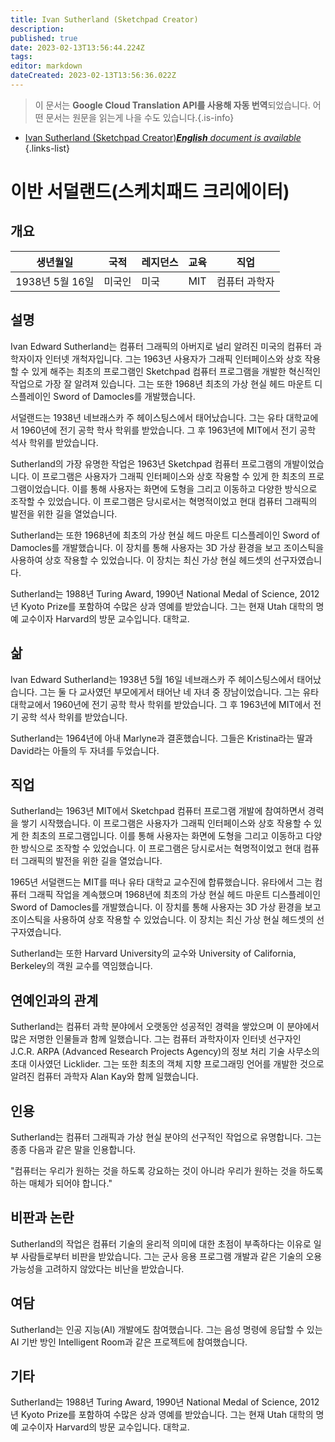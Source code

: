 ```yaml
---
title: Ivan Sutherland (Sketchpad Creator)
description: 
published: true
date: 2023-02-13T13:56:44.224Z
tags: 
editor: markdown
dateCreated: 2023-02-13T13:56:36.022Z
---
```


> 이 문서는 **Google Cloud Translation API를 사용해 자동 번역**되었습니다.
어떤 문서는 원문을 읽는게 나을 수도 있습니다.{.is-info}



- [Ivan Sutherland (Sketchpad Creator)***English** document is available*](/en/Knowledge-base/Dictionary/Person/ivan-sutherland-sketchpad-creator)
{.links-list}


# 이반 서덜랜드(스케치패드 크리에이터)

## 개요
| 생년월일 | 국적 | 레지던스 | 교육 | 직업 |
| ------------- | ----------- | --------- | --------- | ---------- |
| 1938년 5월 16일 | 미국인 | 미국 | MIT | 컴퓨터 과학자 |

## 설명
Ivan Edward Sutherland는 컴퓨터 그래픽의 아버지로 널리 알려진 미국의 컴퓨터 과학자이자 인터넷 개척자입니다. 그는 1963년 사용자가 그래픽 인터페이스와 상호 작용할 수 있게 해주는 최초의 프로그램인 Sketchpad 컴퓨터 프로그램을 개발한 혁신적인 작업으로 가장 잘 알려져 있습니다. 그는 또한 1968년 최초의 가상 현실 헤드 마운트 디스플레이인 Sword of Damocles를 개발했습니다.

서덜랜드는 1938년 네브래스카 주 헤이스팅스에서 태어났습니다. 그는 유타 대학교에서 1960년에 전기 공학 학사 학위를 받았습니다. 그 후 1963년에 MIT에서 전기 공학 석사 학위를 받았습니다.

Sutherland의 가장 유명한 작업은 1963년 Sketchpad 컴퓨터 프로그램의 개발이었습니다. 이 프로그램은 사용자가 그래픽 인터페이스와 상호 작용할 수 있게 한 최초의 프로그램이었습니다. 이를 통해 사용자는 화면에 도형을 그리고 이동하고 다양한 방식으로 조작할 수 있었습니다. 이 프로그램은 당시로서는 혁명적이었고 현대 컴퓨터 그래픽의 발전을 위한 길을 열었습니다.

Sutherland는 또한 1968년에 최초의 가상 현실 헤드 마운트 디스플레이인 Sword of Damocles를 개발했습니다. 이 장치를 통해 사용자는 3D 가상 환경을 보고 조이스틱을 사용하여 상호 작용할 수 있었습니다. 이 장치는 최신 가상 현실 헤드셋의 선구자였습니다.

Sutherland는 1988년 Turing Award, 1990년 National Medal of Science, 2012년 Kyoto Prize를 포함하여 수많은 상과 영예를 받았습니다. 그는 현재 Utah 대학의 명예 교수이자 Harvard의 방문 교수입니다. 대학교.

## 삶
Ivan Edward Sutherland는 1938년 5월 16일 네브래스카 주 헤이스팅스에서 태어났습니다. 그는 둘 다 교사였던 부모에게서 태어난 네 자녀 중 장남이었습니다. 그는 유타 대학교에서 1960년에 전기 공학 학사 학위를 받았습니다. 그 후 1963년에 MIT에서 전기 공학 석사 학위를 받았습니다.

Sutherland는 1964년에 아내 Marlyne과 결혼했습니다. 그들은 Kristina라는 딸과 David라는 아들의 두 자녀를 두었습니다.

## 직업
Sutherland는 1963년 MIT에서 Sketchpad 컴퓨터 프로그램 개발에 참여하면서 경력을 쌓기 시작했습니다. 이 프로그램은 사용자가 그래픽 인터페이스와 상호 작용할 수 있게 한 최초의 프로그램입니다. 이를 통해 사용자는 화면에 도형을 그리고 이동하고 다양한 방식으로 조작할 수 있었습니다. 이 프로그램은 당시로서는 혁명적이었고 현대 컴퓨터 그래픽의 발전을 위한 길을 열었습니다.

1965년 서덜랜드는 MIT를 떠나 유타 대학교 교수진에 합류했습니다. 유타에서 그는 컴퓨터 그래픽 작업을 계속했으며 1968년에 최초의 가상 현실 헤드 마운트 디스플레이인 Sword of Damocles를 개발했습니다. 이 장치를 통해 사용자는 3D 가상 환경을 보고 조이스틱을 사용하여 상호 작용할 수 있었습니다. 이 장치는 최신 가상 현실 헤드셋의 선구자였습니다.

Sutherland는 또한 Harvard University의 교수와 University of California, Berkeley의 객원 교수를 역임했습니다.

## 연예인과의 관계
Sutherland는 컴퓨터 과학 분야에서 오랫동안 성공적인 경력을 쌓았으며 이 분야에서 많은 저명한 인물들과 함께 일했습니다. 그는 컴퓨터 과학자이자 인터넷 선구자인 J.C.R. ARPA (Advanced Research Projects Agency)의 정보 처리 기술 사무소의 초대 이사였던 Licklider. 그는 또한 최초의 객체 지향 프로그래밍 언어를 개발한 것으로 알려진 컴퓨터 과학자 Alan Kay와 함께 일했습니다.

## 인용
Sutherland는 컴퓨터 그래픽과 가상 현실 분야의 선구적인 작업으로 유명합니다. 그는 종종 다음과 같은 말을 인용합니다.

"컴퓨터는 우리가 원하는 것을 하도록 강요하는 것이 아니라 우리가 원하는 것을 하도록 하는 매체가 되어야 합니다."

## 비판과 논란
Sutherland의 작업은 컴퓨터 기술의 윤리적 의미에 대한 초점이 부족하다는 이유로 일부 사람들로부터 비판을 받았습니다. 그는 군사 응용 프로그램 개발과 같은 기술의 오용 가능성을 고려하지 않았다는 비난을 받았습니다.

## 여담
Sutherland는 인공 지능(AI) 개발에도 참여했습니다. 그는 음성 명령에 응답할 수 있는 AI 기반 방인 Intelligent Room과 같은 프로젝트에 참여했습니다.

## 기타
Sutherland는 1988년 Turing Award, 1990년 National Medal of Science, 2012년 Kyoto Prize를 포함하여 수많은 상과 영예를 받았습니다. 그는 현재 Utah 대학의 명예 교수이자 Harvard의 방문 교수입니다. 대학교.